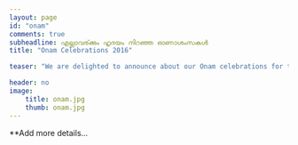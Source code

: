 ```yaml
---
layout: page
id: "onam"
comments: true
subheadline: എല്ലാവര്ക്കും ഹൃദയം നിറഞ്ഞ ഓണാശംസകൾ 
title: "Onam Celebrations 2016"

teaser: "We are delighted to announce about our Onam celebrations for this year."

header: no
image:
    title: onam.jpg
    thumb: onam.jpg
---
```



**Add more details...